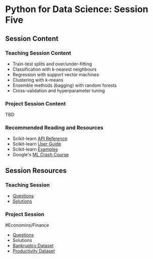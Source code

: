 # Python for Data Science: Session Five

## Session Content

### Teaching Session Content

- Train-test splits and over/under-fitting
- Classification with k-nearest neighbours
- Regression with support vector machines
- Clustering with k-means
- Ensemble methods (bagging) with random forests
- Cross-validation and hyperparameter tuning

### Project Session Content

TBD

### Recommended Reading and Resources

- Scikit-learn [API Reference](https://scikit-learn.org/stable/modules/classes.html)
- Scikit-learn [User Guide](https://scikit-learn.org/stable/user_guide.html#)
- Scikit-learn [Examples](https://scikit-learn.org/stable/auto_examples/index.html)
- Google's [ML Crash Course](https://developers.google.com/machine-learning/crash-course)

## Session Resources

### Teaching Session

- [Questions](https://github.com/warwickdatasciencesociety/python-for-data-science/blob/master/session-five/session-five-teaching-questions.ipynb?raw=true)
- [Solutions](https://github.com/warwickdatasciencesociety/python-for-data-science/blob/master/session-five/session-five-teaching-solutions.ipynb)

### Project Session

#Economins/Finance
- [Questions](https://github.com/warwickdatasciencesociety/python-for-data-science/blob/master/session-five/session-five-project-questions.ipynb?raw=true)
- Solutions
- [Bankruptcy Dataset](https://raw.githubusercontent.com/warwickdatasciencesociety/python-for-data-science/master/session-five/data/bankruptcy.csv)
- [Productivity Dataset](https://raw.githubusercontent.com/warwickdatasciencesociety/python-for-data-science/master/session-five/data/garments_worker_productivity.csv)

